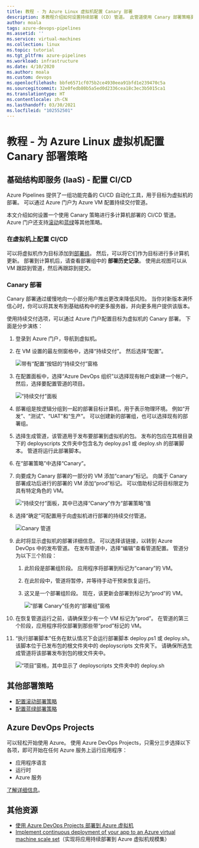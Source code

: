 ```yaml
---
title: 教程 - 为 Azure Linux 虚拟机配置 Canary 部署
description: 本教程介绍如何设置持续部署 (CD) 管道。 此管道使用 Canary 部署策略更新一组 Azure Linux 虚拟机。
author: moala
tags: azure-devops-pipelines
ms.assetid: ''
ms.service: virtual-machines
ms.collection: linux
ms.topic: tutorial
ms.tgt_pltfrm: azure-pipelines
ms.workload: infrastructure
ms.date: 4/10/2020
ms.author: moala
ms.custom: devops
ms.openlocfilehash: bbfe6571cf075b2ce4930eea91bfd1e239470c5a
ms.sourcegitcommit: 32e0fedb80b5a5ed0d2336cea18c3ec3b5015ca1
ms.translationtype: HT
ms.contentlocale: zh-CN
ms.lasthandoff: 03/30/2021
ms.locfileid: "102552501"
---
```

# <a name="tutorial---configure-the-canary-deployment-strategy-for-azure-linux-virtual-machines"></a>教程 - 为 Azure Linux 虚拟机配置 Canary 部署策略

## <a name="infrastructure-as-a-service-iaas---configure-cicd"></a>基础结构即服务 (IaaS) - 配置 CI/CD

Azure Pipelines 提供了一组功能完备的 CI/CD 自动化工具，用于目标为虚拟机的部署。 可以通过 Azure 门户为 Azure VM 配置持续交付管道。

本文介绍如何设置一个使用 Canary 策略进行多计算机部署的 CI/CD 管道。 Azure 门户还支持[滚动](./tutorial-devops-azure-pipelines-classic.md)和[蓝绿](./tutorial-azure-devops-blue-green-strategy.md)等其他策略。

### <a name="configure-cicd-on-virtual-machines"></a>在虚拟机上配置 CI/CD

可以将虚拟机作为目标添加到[部署组](/azure/devops/pipelines/release/deployment-groups)。 然后，可以将它们作为目标进行多计算机更新。 部署到计算机后，请查看部署组中的 **部署历史记录**。 使用此视图可以从 VM 跟踪到管道，然后再跟踪到提交。

### <a name="canary-deployments"></a>Canary 部署

Canary 部署通过缓慢地向一小部分用户推出更改来降低风险。 当你对新版本满怀信心时，你可以将其发布到基础结构中的更多服务器，并向更多用户提供该版本。

使用持续交付选项，可以通过 Azure 门户配置目标为虚拟机的 Canary 部署。 下面是分步演练：

1. 登录到 Azure 门户，导航到虚拟机。
1. 在 VM 设置的最左侧窗格中，选择“持续交付”。 然后选择“配置”。

   ![带有“配置”按钮的“持续交付”窗格](media/tutorial-devops-azure-pipelines-classic/azure-devops-configure.png)

1. 在配置面板中，选择“Azure DevOps 组织”以选择现有帐户或新建一个帐户。 然后，选择要配置管道的项目。  

   ![“持续交付”面板](media/tutorial-devops-azure-pipelines-classic/azure-devops-rolling.png)

1. 部署组是按逻辑分组到一起的部署目标计算机，用于表示物理环境。 例如“开发”、“测试”、“UAT”和“生产”。 可以创建新的部署组，也可以选择现有的部署组。
1. 选择生成管道，该管道用于发布要部署到虚拟机的包。 发布的包应在其根目录下的 deployscripts 文件夹中包含名为 deploy.ps1 或 deploy.sh 的部署脚本。 管道将运行此部署脚本。
1. 在“部署策略”中选择“Canary”。 
1. 向要成为 Canary 部署的一部分的 VM 添加“canary”标记。 向属于 Canary 部署成功后进行的部署的 VM 添加“prod”标记。 可以借助标记将目标限定为具有特定角色的 VM。

   ![“持续交付”面板，其中已选择“Canary”作为“部署策略”值](media/tutorial-devops-azure-pipelines-classic/azure-devops-configure-canary.png)

1. 选择“确定”可配置用于向虚拟机进行部署的持续交付管道。

   ![Canary 管道](media/tutorial-devops-azure-pipelines-classic/azure-devops-canary-pipeline.png)

1. 此时将显示虚拟机的部署详细信息。 可以选择该链接，以转到 Azure DevOps 中的发布管道。 在发布管道中，选择“编辑”查看管道配置。 管道分为以下三个阶段：

   1. 此阶段是部署组阶段。 应用程序将部署到标记为“canary”的 VM。
   1. 在此阶段中，管道将暂停，并等待手动干预来恢复运行。
   1. 这又是一个部署组阶段。 现在，该更新会部署到标记为“prod”的 VM。

      ![“部署 Canary”任务的“部署组”窗格](media/tutorial-devops-azure-pipelines-classic/azure-devops-canary-task.png)

1. 在恢复管道运行之前，请确保至少有一个 VM 标记为“prod”。 在管道的第三个阶段，应用程序将仅部署到那些带“prod”标记的 VM。

1. “执行部署脚本”任务在默认情况下会运行部署脚本 deploy.ps1 或 deploy.sh。该脚本位于已发布包的根文件夹中的 deployscripts 文件夹下。 请确保所选生成管道将该部署发布到包的根文件夹中。

   ![“项目”窗格，其中显示了 deployscripts 文件夹中的 deploy.sh](media/tutorial-deployment-strategy/package.png)

## <a name="other-deployment-strategies"></a>其他部署策略
- [配置滚动部署策略](./tutorial-devops-azure-pipelines-classic.md)
- [配置蓝绿部署策略](./tutorial-azure-devops-blue-green-strategy.md)

## <a name="azure-devops-projects"></a>Azure DevOps Projects

可以轻松开始使用 Azure。 使用 Azure DevOps Projects，只需分三步选择以下各项，即可开始在任何 Azure 服务上运行应用程序：

- 应用程序语言
- 运行时
- Azure 服务

[了解详细信息](https://azure.microsoft.com/features/devops-projects/)。

## <a name="additional-resources"></a>其他资源

- [使用 Azure DevOps Projects 部署到 Azure 虚拟机](../../devops-project/azure-devops-project-vms.md)
- [Implement continuous deployment of your app to an Azure virtual machine scale set](/azure/devops/pipelines/apps/cd/azure/deploy-azure-scaleset)（实现将应用持续部署到 Azure 虚拟机规模集）